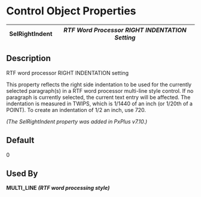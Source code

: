 # Control Object Properties

**SelRightIndent** |  **_RTF Word Processor RIGHT INDENTATION Setting_**  
---|---  
  
## Description

RTF word processor RIGHT INDENTATION setting

This property reflects the right side indentation to be used for the currently selected paragraph(s) in a RTF word processor multi-line style control. If no paragraph is currently selected, the current text entry will be affected. The indentation is measured in TWIPS, which is 1/1440 of an inch (or 1/20th of a POINT). To create an indentation of 1/2 an inch, use 720.

_(The SelRightIndent property was added in PxPlus v7.10.)_

## Default

0

## Used By

**MULTI_LINE _(RTF word processing style)_**
